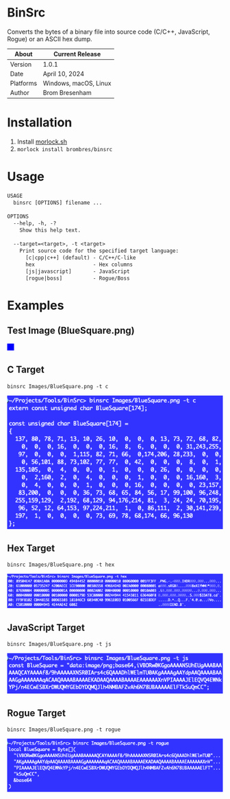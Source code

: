 # BinSrc
Converts the bytes of a binary file into source code (C/C++, JavaScript, Rogue) or an ASCII hex dump.

About     | Current Release
----------|-----------------------
Version   | 1.0.1
Date      | April 10, 2024
Platforms | Windows, macOS, Linux
Author    | Brom Bresenham

# Installation
1. Install [morlock.sh](https://morlock.sh)
2. `morlock install brombres/binsrc`

# Usage

    USAGE
      binsrc [OPTIONS] filename ...

    OPTIONS
      --help, -h, -?
        Show this help text.

      --target=<target>, -t <target>
        Print source code for the specified target language:
          [c|cpp|c++] (default) - C/C++/C-like
          hex                   - Hex columns
          [js|javascript]       - JavaScript
          [rogue|boss]          - Rogue/Boss

# Examples

## Test Image (BlueSquare.png)

![Images/BlueSquare.png](Images/BlueSquare.png)

## C Target
    binsrc Images/BlueSquare.png -t c

![Image/C.png](Images/C.png)

## Hex Target
    binsrc Images/BlueSquare.png -t hex

![Image/Hex.png](Images/Hex.png)

## JavaScript Target
    binsrc Images/BlueSquare.png -t js

![Image/JS.png](Images/JS.png)

## Rogue Target
    binsrc Images/BlueSquare.png -t rogue

![Image/Rogue.png](Images/Rogue.png)
